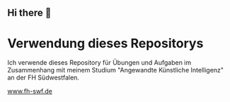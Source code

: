 ## Hi there 👋

# Verwendung dieses Repositorys

Ich verwende dieses Repository für Übungen und Aufgaben im Zusammenhang mit meinem Studium "Angewandte Künstliche Intelligenz" an der FH Südwestfalen. 

www.fh-swf.de

<!--
**angelikamartin/angelikamartin** is a ✨ _special_ ✨ repository because its `README.md` (this file) appears on your GitHub profile.

Here are some ideas to get you started:

- 🔭 I’m currently working on ...
- 🌱 I’m currently learning ...
- 👯 I’m looking to collaborate on ...
- 🤔 I’m looking for help with ...
- 💬 Ask me about ...
- 📫 How to reach me: ...
- 😄 Pronouns: ...
- ⚡ Fun fact: ...
-->
